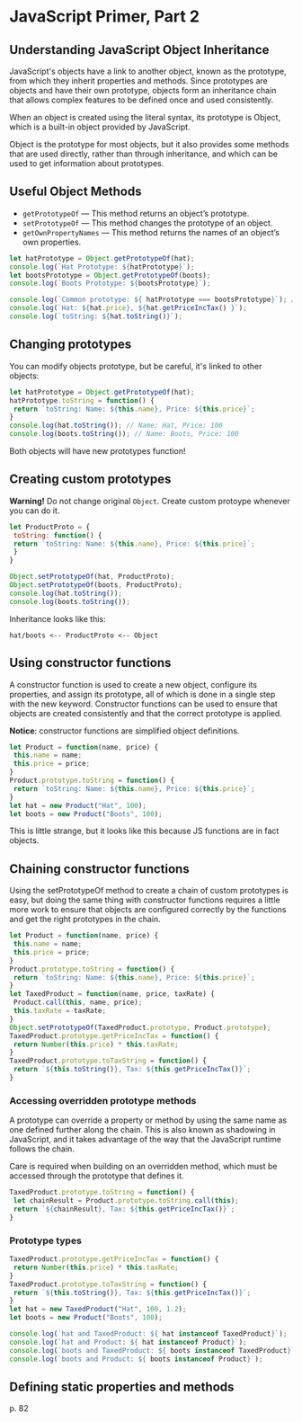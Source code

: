 # JavaScript Primer, Part 2

## Understanding JavaScript Object Inheritance

JavaScript's objects have a link to another object, known as the prototype, from which they inherit properties and methods. Since prototypes are objects and have their own prototype, objects form an inheritance chain that allows complex features to be defined once and used consistently.

When an object is created using the literal syntax, its prototype is Object, which is a built-in object provided by JavaScript.

Object is the prototype for most objects, but it also provides some methods that are used directly, rather than through inheritance, and which can be used to get information about prototypes.

## Useful Object Methods

* `getPrototypeOf` — This method returns an object’s prototype.
* `setPrototypeOf` — This method changes the prototype of an object.
* `getOwnPropertyNames` — This method returns the names of an object’s own properties.

```js
let hatPrototype = Object.getPrototypeOf(hat);
console.log(`Hat Prototype: ${hatPrototype}`);
let bootsPrototype = Object.getPrototypeOf(boots);
console.log(`Boots Prototype: ${bootsPrototype}`);

console.log(`Common prototype: ${ hatPrototype === bootsPrototype}`); // true
console.log(`Hat: ${hat.price}, ${hat.getPriceIncTax() }`);
console.log(`toString: ${hat.toString()}`);
```

## Changing prototypes

You can modify objects prototype, but be careful, it's linked to other objects:

```js
let hatPrototype = Object.getPrototypeOf(hat);
hatPrototype.toString = function() {
 return `toString: Name: ${this.name}, Price: ${this.price}`;
}
console.log(hat.toString()); // Name: Hat, Price: 100
console.log(boots.toString()); // Name: Boots, Price: 100
```

Both objects will have new prototypes function!

## Creating custom prototypes

__Warning!__ Do not change original `Object`. Create custom protoype whenever you can do it.

```js
let ProductProto = {
 toString: function() {
 return `toString: Name: ${this.name}, Price: ${this.price}`;
 }
}

Object.setPrototypeOf(hat, ProductProto);
Object.setPrototypeOf(boots, ProductProto);
console.log(hat.toString());
console.log(boots.toString());
```

Inheritance looks like this:

```
hat/boots <-- ProductProto <-- Object
```

## Using constructor functions

A constructor function is used to create a new object, configure its properties, and assign its prototype, all of which is done in a single step with the new keyword. Constructor functions can be used to ensure that objects are created consistently and that the correct prototype is applied.

__Notice__: constructor functions are simplified object definitions.

```js
let Product = function(name, price) {
 this.name = name;
 this.price = price;
}
Product.prototype.toString = function() {
 return `toString: Name: ${this.name}, Price: ${this.price}`;
}
let hat = new Product("Hat", 100);
let boots = new Product("Boots", 100);
```

This is little strange, but it looks like this because JS functions are in fact objects.

## Chaining constructor functions

Using the setPrototypeOf method to create a chain of custom prototypes is easy, but doing the same thing with constructor functions requires a little more work to ensure that objects are configured correctly by the functions and get the right prototypes in the chain.

```js
let Product = function(name, price) {
 this.name = name;
 this.price = price;
}
Product.prototype.toString = function() {
 return `toString: Name: ${this.name}, Price: ${this.price}`;
}
let TaxedProduct = function(name, price, taxRate) {
 Product.call(this, name, price);
 this.taxRate = taxRate;
}
Object.setPrototypeOf(TaxedProduct.prototype, Product.prototype);
TaxedProduct.prototype.getPriceIncTax = function() {
 return Number(this.price) * this.taxRate;
}
TaxedProduct.prototype.toTaxString = function() {
 return `${this.toString()}, Tax: ${this.getPriceIncTax()}`;
}
```

### Accessing overridden prototype methods

A prototype can override a property or method by using the same name as one defined further along the chain. This is also known as shadowing in JavaScript, and it takes advantage of the way that the
JavaScript runtime follows the chain. 

Care is required when building on an overridden method, which must be accessed through the prototype that defines it.

```js
TaxedProduct.prototype.toString = function() {
 let chainResult = Product.prototype.toString.call(this);
 return `${chainResult}, Tax: ${this.getPriceIncTax()}`;
}
```

### Prototype types

```js
TaxedProduct.prototype.getPriceIncTax = function() {
 return Number(this.price) * this.taxRate;
}
TaxedProduct.prototype.toTaxString = function() {
 return `${this.toString()}, Tax: ${this.getPriceIncTax()}`;
}
let hat = new TaxedProduct("Hat", 100, 1.2);
let boots = new Product("Boots", 100);

console.log(`hat and TaxedProduct: ${ hat instanceof TaxedProduct}`);
console.log(`hat and Product: ${ hat instanceof Product}`);
console.log(`boots and TaxedProduct: ${ boots instanceof TaxedProduct}`);
console.log(`boots and Product: ${ boots instanceof Product}`);
```

## Defining static properties and methods

p. 82